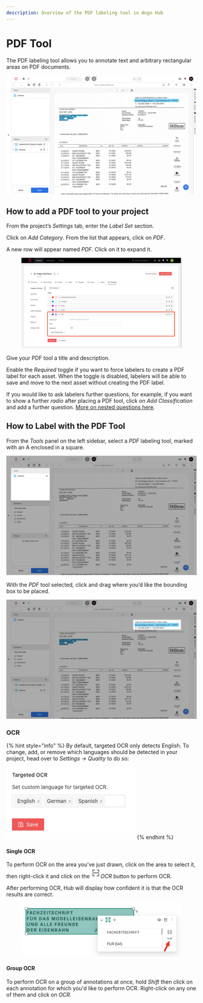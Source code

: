```yaml
---
description: Overview of the PDF labeling tool in Ango Hub
---
```


# PDF Tool

The PDF labeling tool allows you to annotate text and arbitrary rectangular areas on PDF documents.

![](<../../.gitbook/assets/image (112).png>)

## How to add a PDF tool to your project <a href="#how-to-add-a-pdf-tool-to-your-project" id="how-to-add-a-pdf-tool-to-your-project"></a>

From the project’s _Settings_ tab, enter the _Label Set_ section.

Click on _Add Category_. From the list that appears, click on _PDF_.

A new row will appear named _PDF_. Click on it to expand it.

<figure><img src="../../.gitbook/assets/image (1) (3).png" alt=""><figcaption></figcaption></figure>

Give your PDF tool a title and description.

Enable the _Required_ toggle if you want to force labelers to create a PDF label for each asset. When the toggle is disabled, labelers will be able to save and move to the next asset without creating the PDF label.

If you would like to ask labelers further questions, for example, if you want to show a further _radio_ after placing a PDF tool, click on _Add Classification_ and add a further question. [More on nested questions here](nested-classifications.md).

## How to Label with the PDF Tool <a href="#how-to-label-with-the-pdf-tool" id="how-to-label-with-the-pdf-tool"></a>

From the _Tools_ panel on the left sidebar, select a _PDF_ labeling tool, marked with an A enclosed in a square.

![](<../../.gitbook/assets/image (169).png>)

With the _PDF_ tool selected, click and drag where you’d like the bounding box to be placed.

![](<../../.gitbook/assets/image (265).png>)

### OCR

{% hint style="info" %}
By default, targeted OCR only detects English. To change, add, or remove which languages should be detected in your project, head over to _Settings -> Quality_ to do so:

![](../../.gitbook/assets/image.png)
{% endhint %}

#### Single OCR

To perform OCR on the area you've just drawn, click on the area to select it, then right-click it and click on the ![](<../../.gitbook/assets/image (3) (3).png>)_OCR_ button to perform OCR.

After performing OCR, Hub will display how confident it is that the OCR results are correct.

<figure><img src="../../.gitbook/assets/image (2) (2).png" alt=""><figcaption></figcaption></figure>

#### Group OCR

To perform OCR on a group of annotations at once, hold _Shift_ then click on each annotation for which you'd like to perform OCR. Right-click on any one of them and click on _OCR._
